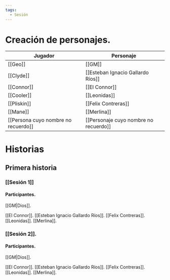 ```yaml
---
tags:
  - Sesión
---
```

# Creación de personajes.

| Jugador                         | Personaje                         |
|---------------------------------|-----------------------------------|
| [[Geo]]                            | [[GM]]                                |
| [[Clyde]]                           | [[Esteban Ignacio Gallardo Ríos]]     |
| [[Connor]]                          | [[El Connor]]                         |
| [[Cooler]]                          | [[Leonidas]]                          |
| [[Pliskin]]                         | [[Felix Contreras]]                             |
| [[Mane]]                            | [[Merlina]]                           |
| [[Persona cuyo nombre no recuerdo]] | [[Personaje cuyo nombre no recuerdo]] |
# Historias

## Primera historia

### [[Sesión 1]]

#### Participantes.

[[GM|Dios]].

[[El Connor]].
[[Esteban Ignacio Gallardo Ríos]].
[[Felix Contreras]].
[[Leonidas]].
[[Merlina]].
### [[Sesión 2]].

#### Participantes.

[[GM|Dios]].

[[El Connor]].
[[Esteban Ignacio Gallardo Ríos]].
[[Felix Contreras]].
[[Leonidas]].
[[Merlina]].